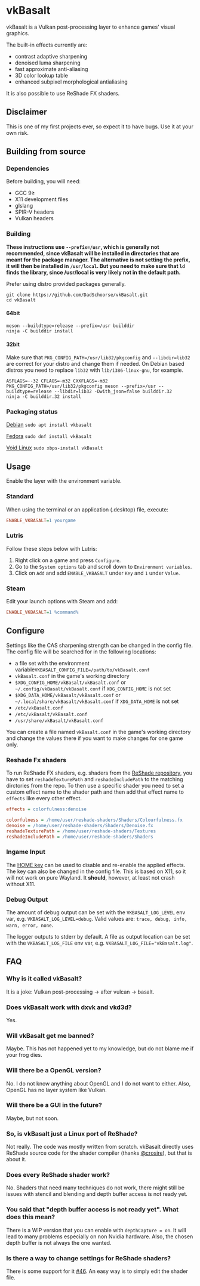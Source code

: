 # vkBasalt
vkBasalt is a Vulkan post-processing layer to enhance games' visual graphics.

The built-in effects currently are:
- contrast adaptive sharpening
- denoised luma sharpening
- fast approximate anti-aliasing
- 3D color lookup table
- enhanced subpixel morphological antialiasing

It is also possible to use ReShade FX shaders.
## Disclaimer
This is one of my first projects ever, so expect it to have bugs. Use it at your own risk.
## Building from source
### Dependencies
Before building, you will need:
- GCC 9≥
- X11 development files
- glslang
- SPIR-V headers
- Vulkan headers
### Building
**These instructions use `--prefix=/usr`, which is generally not recommended, since vkBasalt will be installed in directories that are meant for the package manager. The alternative is not setting the prefix, it will then be installed in `/usr/local`. But you need to make sure that `ld` finds the library, since /usr/local is very likely not in the default path.** 

Prefer using distro provided packages generally.
```
git clone https://github.com/DadSchoorse/vkBasalt.git
cd vkBasalt
```
#### 64bit
```
meson --buildtype=release --prefix=/usr builddir
ninja -C builddir install
```
#### 32bit
Make sure that `PKG_CONFIG_PATH=/usr/lib32/pkgconfig` and `--libdir=lib32` are correct for your distro and change them if needed. On Debian based distros you need to replace `lib32` with `lib/i386-linux-gnu`, for example.
```
ASFLAGS=--32 CFLAGS=-m32 CXXFLAGS=-m32 PKG_CONFIG_PATH=/usr/lib32/pkgconfig meson --prefix=/usr --buildtype=release --libdir=lib32 -Dwith_json=false builddir.32
ninja -C builddir.32 install
```
### Packaging status
[Debian](https://tracker.debian.org/pkg/vkbasalt) `sudo apt install vkbasalt`

[Fedora](https://src.fedoraproject.org/rpms/vkBasalt) `sudo dnf install vkBasalt`

[Void Linux](https://github.com/void-linux/void-packages/blob/master/srcpkgs/vkBasalt/template) `sudo xbps-install vkBasalt`
## Usage
Enable the layer with the environment variable.
### Standard
When using the terminal or an application (.desktop) file, execute:
```ini
ENABLE_VKBASALT=1 yourgame
```
### Lutris
Follow these steps below with Lutris:
1. Right click on a game and press `Configure`.
2. Go to the `System options` tab and scroll down to `Environment variables`.
3. Click on `Add` and add `ENABLE_VKBASALT` under `Key` and `1` under `Value`.
### Steam
Edit your launch options with Steam and add:
```ini
ENABLE_VKBASALT=1 %command% 
```
## Configure
Settings like the CAS sharpening strength can be changed in the config file.
The config file will be searched for in the following locations:
* a file set with the environment variable`VKBASALT_CONFIG_FILE=/path/to/vkBasalt.conf`
* `vkBasalt.conf` in the game's working directory
* `$XDG_CONFIG_HOME/vkBasalt/vkBasalt.conf` or `~/.config/vkBasalt/vkBasalt.conf` if `XDG_CONFIG_HOME` is not set
* `$XDG_DATA_HOME/vkBasalt/vkBasalt.conf` or `~/.local/share/vkBasalt/vkBasalt.conf` if `XDG_DATA_HOME` is not set
* `/etc/vkBasalt.conf`
* `/etc/vkBasalt/vkBasalt.conf`
* `/usr/share/vkBasalt/vkBasalt.conf`

You can create a file named `vkBasalt.conf` in the game's working directory and change the values there if you want to make changes for one game only.
### Reshade Fx shaders
To run ReShade FX shaders, e.g. shaders from the [ReShade repository](https://github.com/crosire/reshade-shaders), you have to set `reshadeTexturePath` and `reshadeIncludePath` to the matching dirctories from the repo. To then use a specific shader you need to set a custom effect name to the shader path and then add that effect name to `effects` like every other effect.
```ini
effects = colorfulness:denoise

colorfulness = /home/user/reshade-shaders/Shaders/Colourfulness.fx
denoise = /home/user/reshade-shaders/Shaders/Denoise.fx
reshadeTexturePath = /home/user/reshade-shaders/Textures
reshadeIncludePath = /home/user/reshade-shaders/Shaders
```
### Ingame Input
The [HOME key](https://en.wikipedia.org/wiki/Home_key) can be used to disable and re-enable the applied effects. The key can also be changed in the config file. This is based on X11, so it will not work on pure Wayland. It **should**, however, at least not crash without X11.
### Debug Output
The amount of debug output can be set with the `VKBASALT_LOG_LEVEL` env var, e.g. `VKBASALT_LOG_LEVEL=debug`. Valid values are: `trace, debug, info, warn, error, none`.

The logger outputs to stderr by default. A file as output location can be set with the `VKBASALT_LOG_FILE` env var, e.g. `VKBASALT_LOG_FILE="vkBasalt.log"`.
## FAQ
### Why is it called vkBasalt?
It is a joke: Vulkan post-processing &#8594; after vulcan &#8594; basalt.
### Does vkBasalt work with dxvk and vkd3d?
Yes.
### Will vkBasalt get me banned?
Maybe. This has not happened yet to my knowledge, but do not blame me if your frog dies.
### Will there be a OpenGL version?
No. I do not know anything about OpenGL and I do not want to either. Also, OpenGL has no layer system like Vulkan.
### Will there be a GUI in the future?
Maybe, but not soon.
### So, is vkBasalt just a Linux port of ReShade?
Not really. The code was mostly written from scratch. vkBasalt directly uses ReShade source code for the shader compiler (thanks [@crosire](https://github.com/crosire)), but that is about it.
### Does every ReShade shader work?
No. Shaders that need many techniques do not work, there might still be issues with stencil and blending and depth buffer access is not ready yet.
### You said that "depth buffer access is not ready yet". What does this mean?
There is a WIP version that you can enable with `depthCapture = on`. It will lead to many problems especially on non Nvidia hardware. Also, the chosen depth buffer is not always the one wanted.
### Is there a way to change settings for ReShade shaders?
There is some support for it [#46](https://github.com/DadSchoorse/vkBasalt/pull/46). An easy way is to simply edit the shader file.
